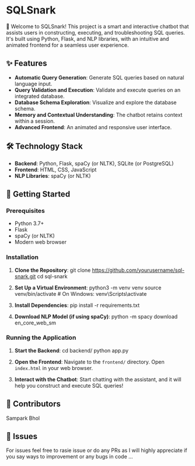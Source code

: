 # SQLSnark

🎉 Welcome to SQLSnark! This project is a smart and interactive chatbot that assists users in constructing, executing, and troubleshooting SQL queries. It's built using Python, Flask, and NLP libraries, with an intuitive and animated frontend for a seamless user experience.

## ✨ Features
- **Automatic Query Generation**: Generate SQL queries based on natural language input.
- **Query Validation and Execution**: Validate and execute queries on an integrated database.
- **Database Schema Exploration**: Visualize and explore the database schema.
- **Memory and Contextual Understanding**: The chatbot retains context within a session.
- **Advanced Frontend**: An animated and responsive user interface.

## 🛠️ Technology Stack
- **Backend**: Python, Flask, spaCy (or NLTK), SQLite (or PostgreSQL)
- **Frontend**: HTML, CSS, JavaScript
- **NLP Libraries**: spaCy (or NLTK)

## 🚀 Getting Started
### Prerequisites
- Python 3.7+
- Flask
- spaCy (or NLTK)
- Modern web browser

### Installation

1. **Clone the Repository**:
   git clone https://github.com/yourusername/sql-snark.git
   cd sql-snark

2. **Set Up a Virtual Environment**:
   python3 -m venv venv
   source venv/bin/activate  # On Windows: venv\Scripts\activate

3. **Install Dependencies**:
   pip install -r requirements.txt

4. **Download NLP Model (if using spaCy)**:
   python -m spacy download en_core_web_sm

### Running the Application

1. **Start the Backend**:
   cd backend/
   python app.py

2. **Open the Frontend**:
   Navigate to the `frontend/` directory.
   Open `index.html` in your web browser.

3. **Interact with the Chatbot**:
   Start chatting with the assistant, and it will help you construct and execute SQL queries!

## 👥 Contributors
Sampark Bhol

## 🐛 Issues 
 For issues feel free to rasie issue or do any PRs as I will highly appreciate if you say ways to improvement or any bugs in code ...
